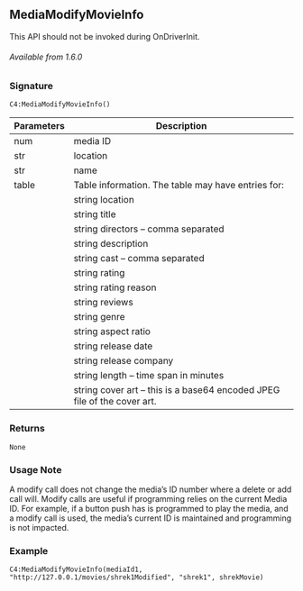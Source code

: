 ## MediaModifyMovieInfo

This API should not be invoked during OnDriverInit.

###### Available from 1.6.0


### Signature

`C4:MediaModifyMovieInfo()`


| Parameters | Description |
| --- | --- |
| num | media ID |
| str | location |
| str | name |
| table | Table information. The table may have entries for: |
| | string location |
| | string title |
| | string directors – comma separated |
| | string description |
| | string cast – comma separated |
| | string rating |
| | string rating reason |
| | string reviews |
| | string genre |
| | string aspect ratio |
| | string release date |
| | string release company |
| | string length – time span in minutes |
| | string cover art – this is a base64 encoded JPEG file of the cover art. |


### Returns

`None`


### Usage Note

A modify call does not change the media’s ID number where a delete or add call will. Modify calls are useful if programming relies on the current Media ID. For example, if a button push has is programmed to play the media, and a modify call is used, the media’s current ID is maintained and programming is not impacted.


### Example

`C4:MediaModifyMovieInfo(mediaId1, "http://127.0.0.1/movies/shrek1Modified", "shrek1", shrekMovie)`